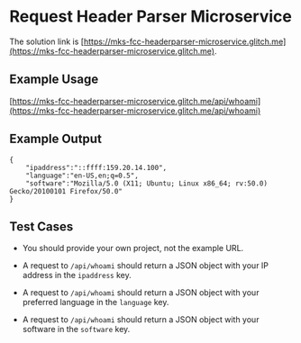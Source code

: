 # Request Header Parser Microservice

The solution link is [https://mks-fcc-headerparser-microservice.glitch.me](https://mks-fcc-headerparser-microservice.glitch.me).

## Example Usage

[https://mks-fcc-headerparser-microservice.glitch.me/api/whoami](https://mks-fcc-headerparser-microservice.glitch.me/api/whoami)

## Example Output

```
{
    "ipaddress":"::ffff:159.20.14.100",
    "language":"en-US,en;q=0.5",
    "software":"Mozilla/5.0 (X11; Ubuntu; Linux x86_64; rv:50.0) Gecko/20100101 Firefox/50.0"
}
```

## Test Cases

*   You should provide your own project, not the example URL.

*   A request to `/api/whoami` should return a JSON object with your IP address in the `ipaddress` key.

*   A request to `/api/whoami` should return a JSON object with your preferred language in the `language` key.

*   A request to `/api/whoami` should return a JSON object with your software in the `software` key.